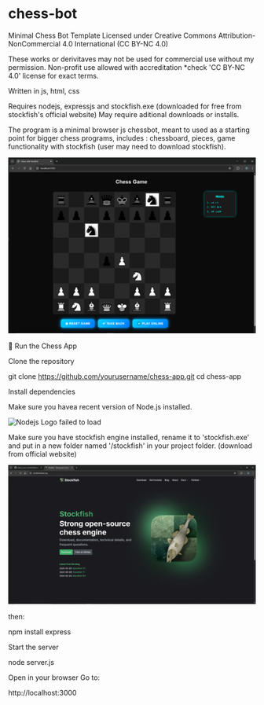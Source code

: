 # chess-bot
Minimal Chess Bot Template 
Licensed under Creative Commons Attribution-NonCommercial 4.0 International (CC BY-NC 4.0)

These works or derivitaves may not be used for commercial use without my permission.
Non-profit use allowed with accreditation *check 'CC BY-NC 4.0' license for exact terms.

Written in js, html, css

Requires nodejs, expressjs and stockfish.exe (downloaded for free from stockfish's official website)
May require aditional downloads or installs.

The program is a minimal browser js chessbot, meant to used as a starting point for bigger chess programs, includes : chessboard, pieces, game functionality with stockfish (user may need to download stockfish).

![App Screenshot failed to load](https://github.com/rutgervanweehaeghe/chess-bot/blob/main/ChessAppScreenshot.png)


🚀 Run the Chess App

Clone the repository

git clone https://github.com/yourusername/chess-app.git
cd chess-app


Install dependencies


Make sure you havea recent version of Node.js
installed.




![Nodejs Logo failed to load](https://upload.wikimedia.org/wikipedia/commons/d/d9/Node.js_logo.svg)




Make sure you have stockfish engine installed, rename it to 'stockfish.exe' and put in a new folder named '/stockfish' in your project folder.
(download from official website)




![Stockfish Website Screenshot failed to load](https://github.com/rutgervanweehaeghe/chess-bot/blob/main/stockfishwebsite.png)




then:

npm install express

Start the server

node server.js


Open in your browser
Go to:

http://localhost:3000
